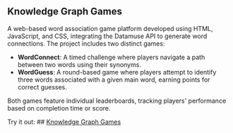 ## Knowledge Graph Games
A web-based word association game platform developed using HTML, JavaScript, and CSS, integrating the Datamuse API to generate word connections. The project includes two distinct games:

- **WordConnect**: A timed challenge where players navigate a path between two words using their synonyms.
- **WordGuess**: A round-based game where players attempt to identify three words associated with a given main word, earning points for correct guesses.
  
Both games feature individual leaderboards, tracking players' performance based on completion time or score.

Try it out: ## [Knowledge Graph Games](https://wiktorkarnia.github.io/KnowledgeGraphGames/)
